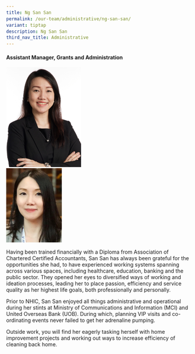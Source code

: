 ```yaml
---
title: Ng San San
permalink: /our-team/administrative/ng-san-san/
variant: tiptap
description: Ng San San
third_nav_title: Administrative
---
```

<h4><strong>Assistant Manager, Grants and Administration</strong></h4>
<div class="isomer-image-wrapper">
<img style="width: 40%;" height="auto" width="100%" alt="Ng San San" src="/images/About/Our Team/Administrative Team/NgSanSan_Bio.jpg">
</div>
<div class="isomer-image-wrapper">
<img style="width:150px" height="auto" width="100%" src="/images/About/Our%20Team/Administrative%20Team/ngsansan.jpg">
</div>
<p>Having been trained financially with a Diploma from Association of Chartered
Certified Accountants, San San has always been grateful for the opportunities
she had, to have experienced working systems spanning across various spaces,
including healthcare, education, banking and the public sector. They opened
her eyes to diversified ways of working and ideation processes, leading
her to place passion, efficiency and service quality as her highest life
goals, both professionally and personally.</p>
<p>Prior to NHIC, San San enjoyed all things administrative and operational
during her stints at Ministry of Communications and Information (MCI) and
United Overseas Bank (UOB). During which, planning VIP visits and co-ordinating
events never failed to get her adrenaline pumping.</p>
<p>Outside work, you will find her eagerly tasking herself with home improvement
projects and working out ways to increase efficiency of cleaning back home.</p>
<p></p>